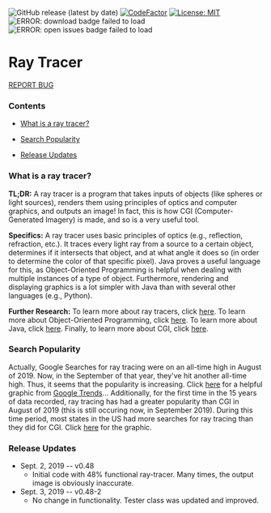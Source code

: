 ![GitHub release (latest by date)](https://img.shields.io/github/v/release/0xmmalik/raytracing?style=for-the-badge)
[![CodeFactor](https://www.codefactor.io/repository/github/0xmmalik/raytracing/badge?style=for-the-badge)](https://www.codefactor.io/repository/github/0xmmalik/raytracing?style=for-the-badge)
[![License: MIT](https://img.shields.io/badge/License-MIT-purple.svg?style=for-the-badge)](https://opensource.org/licenses/MIT)
![ERROR: download badge failed to load](https://img.shields.io/github/downloads/0xmmalik/raytracing/total?style=for-the-badge)
![ERROR: open issues badge failed to load](https://img.shields.io/github/issues-raw/0xmmalik/raytracing?style=for-the-badge)

# Ray Tracer

[REPORT BUG](https://docs.google.com/forms/d/e/1FAIpQLSe_YcEay9wLVpncyxdMqbV3kVaUTyBlnpiLnB8w4T-EwRmyug/viewform?usp=sf_link)

### Contents


- [What is a ray tracer?](#what-is-a-ray-tracer)

- [Search Popularity](#search-popularity)

- [Release Updates](#release-updates)

### What is a ray tracer?

**TL;DR:** A ray tracer is a program that takes inputs of objects (like spheres or light sources), renders them using principles of optics and computer graphics, and outputs an image! In fact, this is how CGI (Computer-Generated Imagery) is made, and so is a very useful tool.

**Specifics:** A ray tracer uses basic principles of optics (e.g., reflection, refraction, etc.). It traces every light ray from a source to a certain object, determines if it intersects that object, and at what angle it does so (in order to determine the color of that specific pixel). Java proves a useful language for this, as Object-Oriented Programming is helpful when dealing with multiple instances of a type of object. Furthermore, rendering and displaying graphics is a lot simpler with Java than with several other languages (e.g., Python). 

**Further Research:** To learn more about ray tracers, click [here](https://en.wikipedia.org/wiki/Ray_tracing_(graphics)). To learn more about Object-Oriented Programming, click [here](https://en.wikipedia.org/wiki/Object-oriented_programming). To learn more about Java, click [here](https://en.wikipedia.org/wiki/Java_(programming_language)). Finally, to learn more about CGI, click [here](https://en.wikipedia.org/wiki/Computer-generated_imagery).

### Search Popularity

Actually, Google Searches for ray tracing were on an all-time high in August of 2019. Now, in the September of that year, they've hit another all-time high. Thus, it seems that the popularity is increasing. Click [here](https://trends.google.com/trends/explore?date=all&geo=US&q=%2Fm%2F06h2c) for a helpful graphic from [Google Trends](trends.google.com)... Additionally, for the first time in the 15 years of data recorded, ray tracing has had a greater popularity than CGI in August of 2019 (this is still occuring now, in September 2019). During this time period, most states in the US had more searches for ray tracing than they did for CGI. Click [here](https://trends.google.com/trends/explore?date=all&geo=US&q=%2Fm%2F06h2c,%2Fm%2F021ny) for the graphic.

### Release Updates

* Sept. 2, 2019 -- v0.48
	* Initial code with 48% functional ray-tracer. Many times, the output image is obviously inaccurate.
* Sept. 3, 2019 -- v0.48-2
	* No change in functionality. Tester class was updated and improved.
